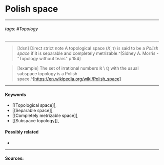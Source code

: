 # Polish space
***
###### tags: #Topology 
***
>[!dsn] Direct strict note
>A topological space $(X,\tau)$ is said to be a *Polish space* if it is separable and completely metrizable.^[Sidney A. Morris - "Topology without tears" p.154]

>[!example] 
>The set of irrational numbers $\mathbb{R}\setminus\mathbb{Q}$ with the usual subspace topology is a Polish space.^[https://en.wikipedia.org/wiki/Polish_space]
***
#### Keywords
- [[Topological space]],
- [[Separable space]],
- [[Completely metrizable space]],
- [[Subspace topology]],
#### Possibly related
- 
***
#### Sources: